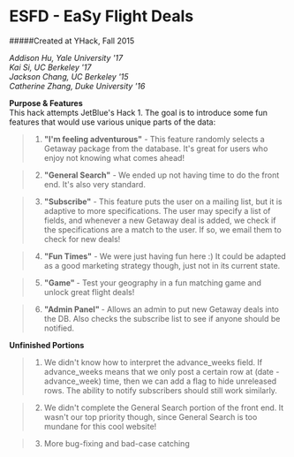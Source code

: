 # ESFD - EaSy Flight Deals
#####Created at YHack, Fall 2015

*Addison Hu, Yale University '17* <br>
*Kai Si, UC Berkeley '17* <br>
*Jackson Chang, UC Berkeley '15* <br>
*Catherine Zhang, Duke University '16* <br>

**Purpose & Features** <br>
This hack attempts JetBlue's Hack 1. The goal is to introduce some fun features that would use various unique parts of the data: <br>

> 1. <b>"I'm feeling adventurous"</b> - This feature randomly selects a Getaway package from the database. It's great for users who enjoy not knowing what comes ahead!

> 2. <b>"General Search"</b> - We ended up not having time to do the front end. It's also very standard.

> 3. <b>"Subscribe"</b> - This feature puts the user on a mailing list, but it is adaptive to more
        specifications. The user may specify a list of fields, and whenever a new 
        Getaway deal is added, we check if the specifications are a match to the
        user. If so, we email them to check for new deals!

> 4. <b>"Fun Times"</b> - We were just having fun here :) It could be adapted as a good marketing 
        strategy though, just not in its current state.

> 5. <b>"Game" </b> - Test your geography in a fun matching game and unlock great flight deals!


> 6. <b>"Admin Panel" </b> - Allows an admin to put new Getaway deals into the DB. Also checks the
        subscribe list to see if anyone should be notified.

**Unfinished Portions** <br>

> 1. We didn't know how to interpret the advance_weeks field. If advance_weeks means
that we only post a certain row at (date - advance_week) time, then we can add a 
flag to hide unreleased rows. The ability to notify subscribers should still work
similarly.

> 2. We didn't complete the General Search portion of the front end. It wasn't our
top priority though, since General Search is too mundane for this cool website!

> 3. More bug-fixing and bad-case catching
